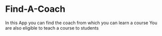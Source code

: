 # Find-A-Coach
In this App you can find the coach from which you can learn a course
You are also eligible to teach a course to students
